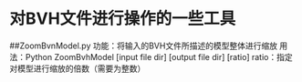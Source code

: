# 对BVH文件进行操作的一些工具

##ZoomBvnModel.py
 功能：将输入的BVH文件所描述的模型整体进行缩放
 用法：Python ZoomBvhModel [input file dir] [output file dir] [ratio]
       ratio：指定对模型进行缩放的倍数（需要为整数）
